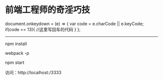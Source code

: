 # 前端工程师的奇淫巧技


document.onkeydown = (e) => {
    var code = e.charCode || e.keyCode;
    if(code == 13){
        //这里写回车的代码
    }
};


------------------------------------------------------------------------
npm install

webpack -p

npm start

访问：http://localhost:/3333